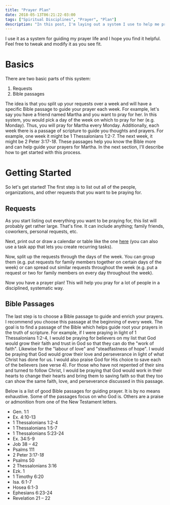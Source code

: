 ```yaml
---
title: "Prayer Plan"
date: 2018-05-13T06:21:22-03:00
tags: ["Spiritual Disciplines", "Prayer", "Plan"]
description: "In this post, I'm laying out a system I use to help me pray for other people and requests consistently over time while not getting bored because I'm praying for the same thing or getting frustrated because I don't know what to pray for."
---
```


I use it as a system for guiding my prayer life and I hope you find it helpful. Feel free to tweak and modify it as you see fit.

# Basics

There are two basic parts of this system:

1. Requests
2. Bible passages

The idea is that you split up your requests over a week and will have a specific Bible passage to guide your prayer each week. For example, let's say you have a friend named Martha and you want to pray for her. In this system, you would pick a day of the week on which to pray for her (e.g. Monday). Thus, you will pray for Martha every Monday. Additionally, each week there is a passage of scripture to guide you thoughts and prayers. For example, one week it might be 1 Thessalonians 1:2-7. The next week, it might be 2 Peter 3:17-*18*. These passages help you know the Bible more and can help guide your prayers for Martha. In the next section, I'll describe how to get started with this process.

# Getting Started

So let's get started! The first step is to list out all of the people, organizations, and other requests that you want to be praying for.

## Requests

As you start listing out everything you want to be praying for, this list will probably get rather large. That's fine. It can include anything; family friends, coworkers, personal requests, etc.

Next, print out or draw a calendar or table like the one [here](https://www.calendarlabs.com/templates/blank/monthly-calendar-landscape-color-sunday.pdf) (you can also use a task app that lets you create recurring tasks).

Now, split up the requests through the days of the week. You can group them (e.g. put requests for family members together on certain days of the week) or can spread out similar requests throughout the week (e.g. put a request or two for family members on every day throughout the week).

Now you have a prayer plan! This will help you pray for a lot of people in a disciplined, systematic way.

## Bible Passages

The last step is to choose a Bible passage to guide and enrich your prayers. I recommend you choose this passage at the beginning of every week. The goal is to find a passage of the Bible which helps guide root your prayers in the truth of scripture. For example, if I were praying in light of 1 Thessalonians 1:2-4, I would be praying for believers on my list that God would grow their faith and trust in God so that they can do the "work of faith". Likewise for the "labour of love" and "steadfastness of hope". I would be praying that God would grow their love and perseverance in light of what Christ has done for us. I would also praise God for His choice to save each of the believers (see verse 4). For those who have not repented of their sins and turned to follow Christ, I would be praying that God would work in their hearts to change their hearts and bring them to saving faith so that they too can show the same faith, love, and perseverance discussed in this passage.

Below is a list of good Bible passages for guiding prayer. It is by no means exhaustive. Some of the passages focus on who God is. Others are a praise or admonition from one of the New Testament letters.

- Gen. 1:1
- Ex. 4:10-13
- 1 Thessalonians 1:2-4
- 1 Thessalonians 1:5-7
- 1 Thessalonians 5:23-24
- Ex. 34:5-9
- Job 38 – 42
- Psalms 111
- 2 Peter 3:17-*18*
- Psalms 50
- 2 Thessalonians 3:16
- Ezk. 1
- 1 Timothy 6:20
- Isa. 6:1-7
- Hosea 6:1-3
- Ephesians 6:23-24
- Revelation 21 – 22
